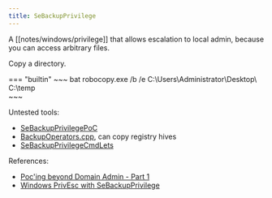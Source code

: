 ```yaml
---
title: SeBackupPrivilege
---
```


A [[notes/windows/privilege]] that allows escalation to local admin, because you can access arbitrary files.

Copy a directory.

=== "builtin"
    ~~~ bat
    robocopy.exe /b /e C:\Users\Administrator\Desktop\ C:\temp\
    ~~~

Untested tools:

- [SeBackupPrivilegePoC](https://github.com/daem0nc0re/PrivFu/blob/main/PrivilegedOperations/SeBackupPrivilegePoC)
- [BackupOperators.cpp](https://github.com/Wh04m1001/Random/blob/main/BackupOperators.cpp), can copy registry hives
- [SeBackupPrivilegeCmdLets](https://github.com/giuliano108/SeBackupPrivilege)

References:

- [Poc'ing beyond Domain Admin - Part 1](http://web.archive.org/web/20230129100526/https://cube0x0.github.io/Pocing-Beyond-DA/)
- [Windows PrivEsc with SeBackupPrivilege](http://web.archive.org/web/20230113234215/https://scribe.rip/@nairuzabulhul/windows-privesc-with-sebackupprivilege-65d2cd1eb960)
